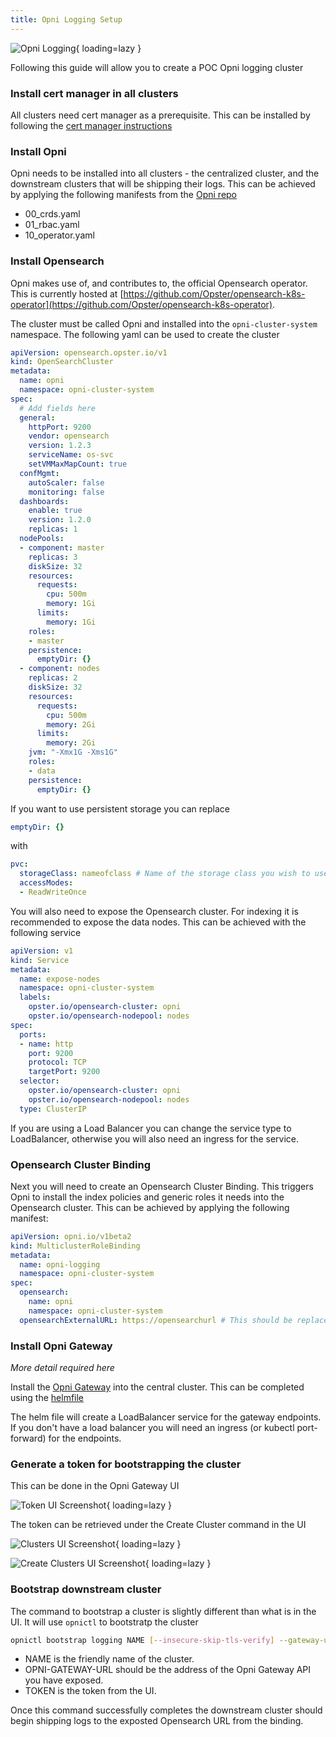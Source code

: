 ```yaml
---
title: Opni Logging Setup
---
```


![Opni Logging](../img/loggingarch.png){ loading=lazy }

Following this guide will allow you to create a POC Opni logging cluster

### Install cert manager in all clusters
All clusters need cert manager as a prerequisite.  This can be installed by following the [cert manager instructions](https://cert-manager.io/docs/installation/kubectl/)

### Install Opni
Opni needs to be installed into all clusters - the centralized cluster, and the downstream clusters that will be shipping their logs.
This can be achieved by applying the following manifests from the [Opni repo](https://github.com/rancher/opni/tree/main/deploy/manifests)

 - 00_crds.yaml
 - 01_rbac.yaml
 - 10_operator.yaml

### Install Opensearch
Opni makes use of, and contributes to, the official Opensearch operator.  This is currently hosted at [https://github.com/Opster/opensearch-k8s-operator](https://github.com/Opster/opensearch-k8s-operator).

The cluster must be called Opni and installed into the `opni-cluster-system` namespace.  The following yaml can be used to create the cluster
```yaml
apiVersion: opensearch.opster.io/v1
kind: OpenSearchCluster
metadata:
  name: opni
  namespace: opni-cluster-system
spec:
  # Add fields here
  general:
    httpPort: 9200
    vendor: opensearch
    version: 1.2.3
    serviceName: os-svc
    setVMMaxMapCount: true
  confMgmt:
    autoScaler: false
    monitoring: false
  dashboards:
    enable: true
    version: 1.2.0
    replicas: 1
  nodePools:
  - component: master
    replicas: 3
    diskSize: 32
    resources:
      requests:
        cpu: 500m
        memory: 1Gi
      limits:
        memory: 1Gi
    roles:
    - master
    persistence:
      emptyDir: {}
  - component: nodes
    replicas: 2
    diskSize: 32
    resources:
      requests:
        cpu: 500m
        memory: 2Gi
      limits:
        memory: 2Gi
    jvm: "-Xmx1G -Xms1G"
    roles:
    - data
    persistence:
      emptyDir: {}
```

If you want to use persistent storage you can replace
```yaml
emptyDir: {}
```
with
```yaml
pvc:
  storageClass: nameofclass # Name of the storage class you wish to use
  accessModes:
  - ReadWriteOnce
```

You will also need to expose the Opensearch cluster.  For indexing it is recommended to expose the data nodes.  This can be achieved with the following service
```yaml
apiVersion: v1
kind: Service
metadata:
  name: expose-nodes
  namespace: opni-cluster-system
  labels:
    opster.io/opensearch-cluster: opni
    opster.io/opensearch-nodepool: nodes
spec:
  ports:
  - name: http
    port: 9200
    protocol: TCP
    targetPort: 9200
  selector:
    opster.io/opensearch-cluster: opni
    opster.io/opensearch-nodepool: nodes
  type: ClusterIP
```

If you are using a Load Balancer you can change the service type to LoadBalancer, otherwise you will also need an ingress for the service.

### Opensearch Cluster Binding
Next you will need to create an Opensearch Cluster Binding.  This triggers Opni to install the index policies and generic roles it needs into the Opensearch cluster.  This can be achieved by applying the following manifest:
```yaml
apiVersion: opni.io/v1beta2
kind: MulticlusterRoleBinding
metadata:
  name: opni-logging
  namespace: opni-cluster-system
spec:
  opensearch:
    name: opni
    namespace: opni-cluster-system
  opensearchExternalURL: https://opensearchurl # This should be replaced with the URL that the Opensearch data node service is exposed on
```

### Install Opni Gateway
*More detail required here*

Install the [Opni Gateway](https://github.com/rancher/opni-monitoring) into the central cluster. This can be completed using the [helmfile](https://github.com/rancher/opni-monitoring/blob/main/deploy/helmfile.yaml)

The helm file will create a LoadBalancer service for the gateway endpoints.  If you don't have a load balancer you will need an ingress (or kubectl port-forward) for the endpoints.

### Generate a token for bootstrapping the cluster
This can be done in the Opni Gateway UI

![Token UI Screenshot](../img/tokencreate.png){ loading=lazy }

The token can be retrieved under the Create Cluster command in the UI

![Clusters UI Screenshot](../img/clusters.png){ loading=lazy }

![Create Clusters UI Screenshot](../img/clusterscreate.png){ loading=lazy }

### Bootstrap downstream cluster
The command to bootstrap a cluster is slightly different than what is in the UI.  It will use `opnictl` to bootstratp the cluster

```sh
opnictl bootstrap logging NAME [--insecure-skip-tls-verify] --gateway-url https://OPNI-GATEWAY-URL --token=TOKEN
```

 - NAME is the friendly name of the cluster.
 - OPNI-GATEWAY-URL should be the address of the Opni Gateway API you have exposed.
 - TOKEN is the token from the UI.

Once this command successfully completes the downstream cluster should begin shipping logs to the exposted Opensearch URL from the binding.
